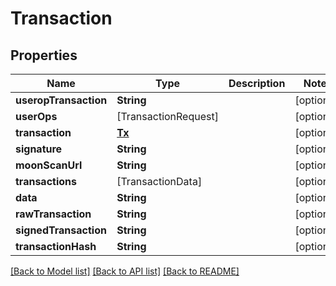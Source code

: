 # Transaction

## Properties
Name | Type | Description | Notes
------------ | ------------- | ------------- | -------------
**useropTransaction** | **String** |  | [optional] 
**userOps** | [TransactionRequest] |  | [optional] 
**transaction** | [**Tx**](Tx.md) |  | [optional] 
**signature** | **String** |  | [optional] 
**moonScanUrl** | **String** |  | [optional] 
**transactions** | [TransactionData] |  | [optional] 
**data** | **String** |  | [optional] 
**rawTransaction** | **String** |  | [optional] 
**signedTransaction** | **String** |  | [optional] 
**transactionHash** | **String** |  | [optional] 

[[Back to Model list]](../README.md#documentation-for-models) [[Back to API list]](../README.md#documentation-for-api-endpoints) [[Back to README]](../README.md)


